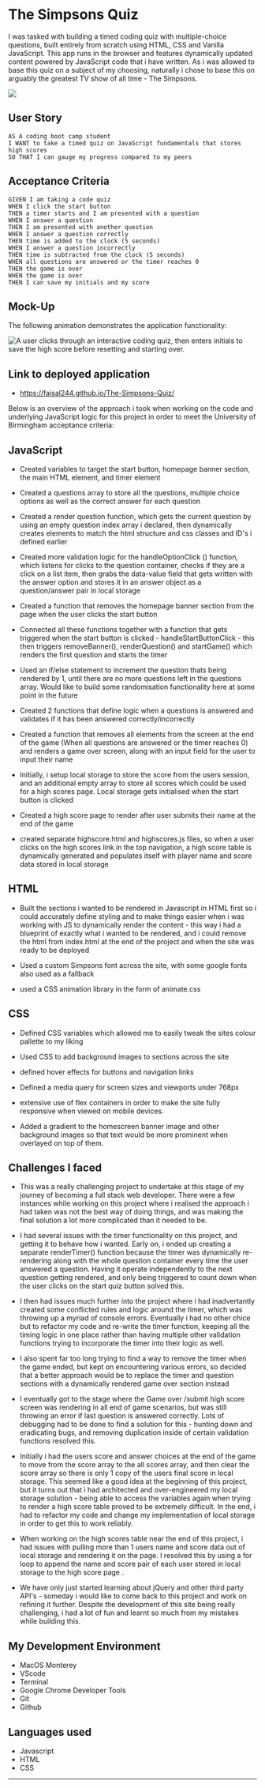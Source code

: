 # The Simpsons Quiz


I was tasked with building a timed coding quiz with multiple-choice questions, built entirely from scratch using HTML, CSS and Vanilla JavaScript. This app runs in the browser and features dynamically updated content powered by JavaScript code that i have written. As i was allowed to base this quiz on a subject of my choosing, naturally i chose to base this on arguably the greatest TV show of all time - The Simpsons.

![](images/homer-take-quiz.jpeg)




## User Story

```
AS A coding boot camp student
I WANT to take a timed quiz on JavaScript fundamentals that stores high scores
SO THAT I can gauge my progress compared to my peers
```

## Acceptance Criteria

```
GIVEN I am taking a code quiz
WHEN I click the start button
THEN a timer starts and I am presented with a question
WHEN I answer a question
THEN I am presented with another question
WHEN I answer a question correctly
THEN time is added to the clock (5 seconds)
WHEN I answer a question incorrectly
THEN time is subtracted from the clock (5 seconds)
WHEN all questions are answered or the timer reaches 0
THEN the game is over
WHEN the game is over
THEN I can save my initials and my score
```

## Mock-Up

The following animation demonstrates the application functionality:

![A user clicks through an interactive coding quiz, then enters initials to save the high score before resetting and starting over.](images/Simpsons%20Quiz%20Demo.gif)

## Link to deployed application

* https://faisal244.github.io/The-Simpsons-Quiz/




Below is an overview of the approach i took when working on the code and underlying JavaScript logic for this project in order to meet the University of Birmingham acceptance criteria:


## JavaScript 

*  Created variables to target the start button, homepage banner section, the main HTML element, and timer element

* Created a questions array to store all the questions, multiple choice options as well as the correct answer for each question

* Created a render question function, which gets the current question by using an empty question index array i declared, then dynamically creates elements to match the html structure and css classes and ID's i defined earlier

* Created more validation logic for the handleOptionClick () function, which listens for clicks to the question container, checks if they are a click on a list item, then grabs the data-value field that gets written with the answer option and stores it in an answer object as a question/answer pair in local storage

* Created a function that removes the homepage banner section from the page when the user clicks the start button

* Connected all these functions together with a function that gets triggered when the start button is clicked - handleStartButtonClick - this then triggers removeBanner(), renderQuestion() and startGame() which renders the first question and starts the timer

* Used an if/else statement to increment the question thats being rendered by 1, until there are no more questions left in the questions array. Would like to build some randomisation functionality here at some point in the future

* Created 2 functions that define logic when a questions is answered and validates if it has been answered correctly/incorrectly

* Created a function that removes all elements from the screen at the end of the game (When all questions are answered or the timer reaches 0) and renders a game over screen, along with an input field for the user to input their name

* Initially, i setup local storage to store the score from the users session, and an additional empty array to store all scores which could be used for a high scores page. Local storage gets initialised when the start button is clicked

* Created a high score page to render after user submits their name at the end of the game

* created separate highscore.html and highscores.js files, so when a user clicks on the high scores link in the top navigation, a high score table is dynamically generated and populates itself with player name and score data stored in local storage




## HTML

* Built the sections i wanted to be rendered in Javascript in HTML first so i could accurately define styling and to make things easier when i was working with JS to dynamically render the content - this way i had a blueprint of exactly what i wanted to be rendered, and i could remove the html from index.html at the end of the project and when the site was ready to be deployed

* Used a custom Simpsons font across the site, with some google fonts also used as a fallback

* used a CSS animation library in the form of animate.css




## CSS

* Defined CSS variables which allowed me to easily tweak the sites colour pallette to my liking 

* Used CSS to add background images to sections across the site

* defined hover effects for buttons and navigation links

* Defined a media query for screen sizes and viewports under 768px

* extensive use of flex containers in order to make the site fully responsive when viewed on mobile devices.

* Added a gradient to the homescreen banner image and other background images so that text would be more prominent when overlayed on top of them. 

## Challenges I faced 

* This was a really challenging project to undertake at this stage of my journey of becoming a full stack web developer. There were a few instances while working on this project where i realised the approach i had taken was not the best way of doing things, and was making the final solution a lot more complicated than it needed to be.

* I had several issues with the timer functionality on this project, and getting it to behave how i wanted. Early on, i ended up creating a separate renderTimer() function because the timer was dynamically re-rendering along with the whole question container every time the user answered a question. Having it operate independently to the next question getting rendered, and only being triggered  to count down when the user clicks on the start quiz button solved this.

* I then had issues much further into the project where i had inadvertantly created some conflicted rules and logic around the timer, which was throwing up a myriad of console errors. Eventually i had no other chice but to refactor my code and re-write the timer function, keeping all the timing logic in one place rather than having multiple other validation functions trying to incorporate the timer into their logic as well.

* I also spent far too long trying to find a way to remove the timer when the game ended, but kept on encountering various errors, so decided that a better approach would be to replace the timer and question sections with a dynamically rendered game over section instead

* I eventually got to the stage where the Game over /submit high score screen was rendering in all end of game scenarios, but was still throwing an error if last question is answered correctly.  Lots of debugging had to be done to find a solution for this - hunting down and eradicating bugs, and removing duplication inside of certain validation functions resolved this.  

* Initially i had the users score and answer choices at the end of the game to move from the score array to the all scores array, and then clear the score array so there is only 1 copy of the users final score in local storage. This seemed like a good idea at the beginning of this project, but it turns out that i had architected and over-engineered my local storage solution - being able to access the variables again when trying to render a high score table proved to be extremely difficult. In the end, i had to refactor my code and change my implementation of local storage in order to get this to work reliably.

* When working on the high scores table near the end of this project, i had issues with pulling more than 1 users name and score data out of local storage and rendering it on the page. I resolved this by using a for loop to append the name and score pair of each user stored in local storage to the high score page .

* We have only just started learning about jQuery and other third party API's - someday i would like to come back to this project and work on refining it further. Despite the development of this site being really challenging, i had a lot of fun and learnt so much from my mistakes while building this.



## My Development Environment

* MacOS Monterey 
* VScode
* Terminal
* Google Chrome Developer Tools
* Git
* Github


## Languages used

* Javascript
* HTML
* CSS








---


